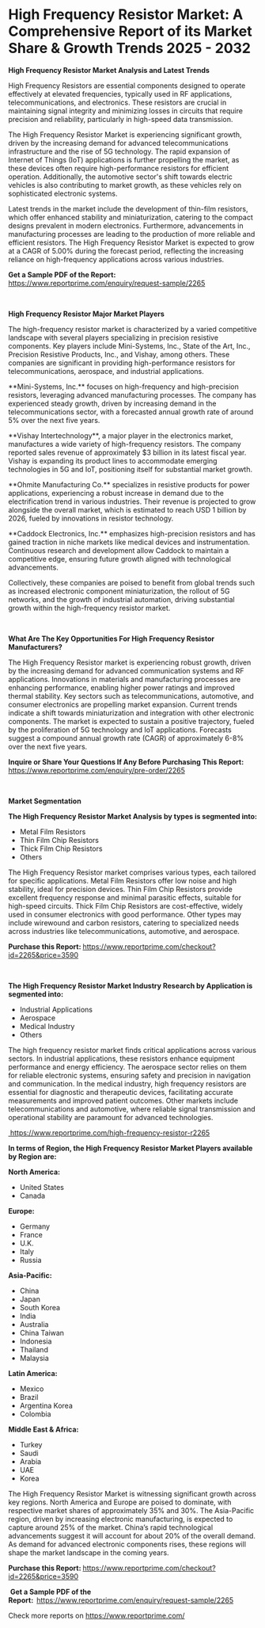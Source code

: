 <p><h1>High Frequency Resistor Market: A Comprehensive Report of its Market Share & Growth Trends 2025 - 2032</h1></p><p><strong>High Frequency Resistor Market Analysis and Latest Trends</strong></p>
<p><p>High Frequency Resistors are essential components designed to operate effectively at elevated frequencies, typically used in RF applications, telecommunications, and electronics. These resistors are crucial in maintaining signal integrity and minimizing losses in circuits that require precision and reliability, particularly in high-speed data transmission.</p><p>The High Frequency Resistor Market is experiencing significant growth, driven by the increasing demand for advanced telecommunications infrastructure and the rise of 5G technology. The rapid expansion of Internet of Things (IoT) applications is further propelling the market, as these devices often require high-performance resistors for efficient operation. Additionally, the automotive sector's shift towards electric vehicles is also contributing to market growth, as these vehicles rely on sophisticated electronic systems.</p><p>Latest trends in the market include the development of thin-film resistors, which offer enhanced stability and miniaturization, catering to the compact designs prevalent in modern electronics. Furthermore, advancements in manufacturing processes are leading to the production of more reliable and efficient resistors. The High Frequency Resistor Market is expected to grow at a CAGR of 5.00% during the forecast period, reflecting the increasing reliance on high-frequency applications across various industries.</p></p>
<p><strong>Get a Sample PDF of the Report:&nbsp;</strong> <a href="https://www.reportprime.com/enquiry/request-sample/2265?utm_campaign=3030&utm_medium=2&utm_source=Github&utm_content=ia&utm_term=18032025&utm_id=high-frequency-resistor">https://www.reportprime.com/enquiry/request-sample/2265</a></p>
<p>&nbsp;</p>
<p><strong>High Frequency Resistor Major Market Players</strong></p>
<p><p>The high-frequency resistor market is characterized by a varied competitive landscape with several players specializing in precision resistive components. Key players include Mini-Systems, Inc., State of the Art, Inc., Precision Resistive Products, Inc., and Vishay, among others. These companies are significant in providing high-performance resistors for telecommunications, aerospace, and industrial applications.</p><p>**Mini-Systems, Inc.** focuses on high-frequency and high-precision resistors, leveraging advanced manufacturing processes. The company has experienced steady growth, driven by increasing demand in the telecommunications sector, with a forecasted annual growth rate of around 5% over the next five years.</p><p>**Vishay Intertechnology**, a major player in the electronics market, manufactures a wide variety of high-frequency resistors. The company reported sales revenue of approximately $3 billion in its latest fiscal year. Vishay is expanding its product lines to accommodate emerging technologies in 5G and IoT, positioning itself for substantial market growth.</p><p>**Ohmite Manufacturing Co.** specializes in resistive products for power applications, experiencing a robust increase in demand due to the electrification trend in various industries. Their revenue is projected to grow alongside the overall market, which is estimated to reach USD 1 billion by 2026, fueled by innovations in resistor technology.</p><p>**Caddock Electronics, Inc.** emphasizes high-precision resistors and has gained traction in niche markets like medical devices and instrumentation. Continuous research and development allow Caddock to maintain a competitive edge, ensuring future growth aligned with technological advancements.</p><p>Collectively, these companies are poised to benefit from global trends such as increased electronic component miniaturization, the rollout of 5G networks, and the growth of industrial automation, driving substantial growth within the high-frequency resistor market.</p></p>
<p>&nbsp;</p>
<p><strong>What Are The Key Opportunities For High Frequency Resistor Manufacturers?</strong></p>
<p><p>The High Frequency Resistor market is experiencing robust growth, driven by the increasing demand for advanced communication systems and RF applications. Innovations in materials and manufacturing processes are enhancing performance, enabling higher power ratings and improved thermal stability. Key sectors such as telecommunications, automotive, and consumer electronics are propelling market expansion. Current trends indicate a shift towards miniaturization and integration with other electronic components. The market is expected to sustain a positive trajectory, fueled by the proliferation of 5G technology and IoT applications. Forecasts suggest a compound annual growth rate (CAGR) of approximately 6-8% over the next five years.</p></p>
<p><strong>Inquire or Share Your Questions If Any Before Purchasing This Report:</strong> <a href="https://www.reportprime.com/enquiry/pre-order/2265?utm_campaign=3030&utm_medium=2&utm_source=Github&utm_content=ia&utm_term=18032025&utm_id=high-frequency-resistor">https://www.reportprime.com/enquiry/pre-order/2265</a></p>
<p>&nbsp;</p>
<p><strong>Market Segmentation</strong></p>
<p><strong>The High Frequency Resistor Market Analysis by types is segmented into:</strong></p>
<p><ul><li>Metal Film Resistors</li><li>Thin Film Chip Resistors</li><li>Thick Film Chip Resistors</li><li>Others</li></ul></p>
<p><p>The High Frequency Resistor market comprises various types, each tailored for specific applications. Metal Film Resistors offer low noise and high stability, ideal for precision devices. Thin Film Chip Resistors provide excellent frequency response and minimal parasitic effects, suitable for high-speed circuits. Thick Film Chip Resistors are cost-effective, widely used in consumer electronics with good performance. Other types may include wirewound and carbon resistors, catering to specialized needs across industries like telecommunications, automotive, and aerospace.</p></p>
<p><strong>Purchase this Report:&nbsp;</strong><a href="https://www.reportprime.com/checkout?id=2265&price=3590&utm_campaign=3030&utm_medium=2&utm_source=Github&utm_content=ia&utm_term=18032025&utm_id=high-frequency-resistor">https://www.reportprime.com/checkout?id=2265&price=3590</a></p>
<p>&nbsp;</p>
<p><strong>The High Frequency Resistor Market Industry Research by Application is segmented into:</strong></p>
<p><ul><li>Industrial Applications</li><li>Aerospace</li><li>Medical Industry</li><li>Others</li></ul></p>
<p><p>The high frequency resistor market finds critical applications across various sectors. In industrial applications, these resistors enhance equipment performance and energy efficiency. The aerospace sector relies on them for reliable electronic systems, ensuring safety and precision in navigation and communication. In the medical industry, high frequency resistors are essential for diagnostic and therapeutic devices, facilitating accurate measurements and improved patient outcomes. Other markets include telecommunications and automotive, where reliable signal transmission and operational stability are paramount for advanced technologies.</p></p>
<p><a href="https://www.reportprime.com/high-frequency-resistor-r2265?utm_campaign=3030&utm_medium=2&utm_source=Github&utm_content=ia&utm_term=18032025&utm_id=high-frequency-resistor">&nbsp;https://www.reportprime.com/high-frequency-resistor-r2265</a></p>
<p><strong>In terms of Region, the High Frequency Resistor Market Players available by Region are:</strong></p>
<p>
    <p> <strong> North America: </strong>
        <ul>
            <li>United States</li>
            <li>Canada</li>
        </ul>
        </p> 
    <p> <strong> Europe: </strong>
        <ul>
            <li>Germany</li>
            <li>France</li>
            <li>U.K.</li>
            <li>Italy</li>
            <li>Russia</li>
        </ul>
        </p> 
    <p> <strong> Asia-Pacific: </strong>
        <ul>
            <li>China</li>
            <li>Japan</li>
            <li>South Korea</li>
            <li>India</li>
            <li>Australia</li>
            <li>China Taiwan</li>
            <li>Indonesia</li>
            <li>Thailand</li>
            <li>Malaysia</li>
        </ul>
        </p> 
    <p> <strong> Latin America: </strong>
        <ul>
            <li>Mexico</li>
            <li>Brazil</li>
            <li>Argentina Korea</li>
            <li>Colombia</li>
        </ul>
        </p> 
    <p> <strong> Middle East & Africa: </strong>
        <ul>
            <li>Turkey</li>
            <li>Saudi</li>
            <li>Arabia</li>
            <li>UAE</li>
            <li>Korea</li>
        </ul>
    </p>
    </p>
<p><p>The High Frequency Resistor Market is witnessing significant growth across key regions. North America and Europe are poised to dominate, with respective market shares of approximately 35% and 30%. The Asia-Pacific region, driven by increasing electronic manufacturing, is expected to capture around 25% of the market. China’s rapid technological advancements suggest it will account for about 20% of the overall demand. As demand for advanced electronic components rises, these regions will shape the market landscape in the coming years.</p></p>
<p><strong>Purchase this Report: </strong><a href="https://www.reportprime.com/checkout?id=2265&price=3590&utm_campaign=3030&utm_medium=2&utm_source=Github&utm_content=ia&utm_term=18032025&utm_id=high-frequency-resistor">https://www.reportprime.com/checkout?id=2265&price=3590</a></p>
<p>&nbsp;<strong>Get a Sample PDF of the Report:&nbsp;&nbsp;</strong><a href="https://www.reportprime.com/enquiry/request-sample/2265?utm_campaign=3030&utm_medium=2&utm_source=Github&utm_content=ia&utm_term=18032025&utm_id=high-frequency-resistor">https://www.reportprime.com/enquiry/request-sample/2265</a></p>
<p><strong></strong></p>
<p>Check more reports on <a href="https://www.reportprime.com/?utm_campaign=3030&utm_medium=2&utm_source=Github&utm_content=ia&utm_term=18032025&utm_id=high-frequency-resistor">https://www.reportprime.com/</a></p>